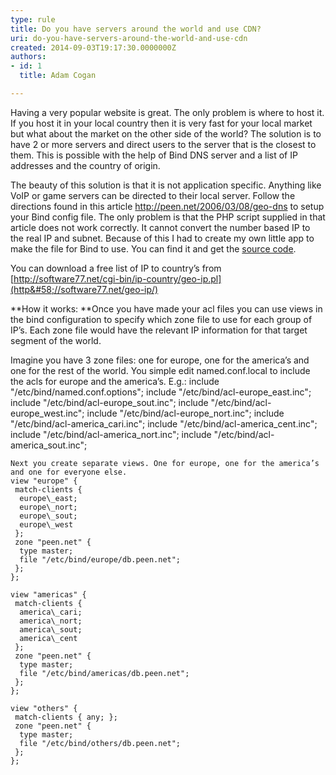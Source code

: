 ```yaml
---
type: rule
title: Do you have servers around the world and use CDN?
uri: do-you-have-servers-around-the-world-and-use-cdn
created: 2014-09-03T19:17:30.0000000Z
authors:
- id: 1
  title: Adam Cogan

---
```


 Having a very popular website is great. The only problem is where to host it. If you host it in your local country then it is very fast for your local market but what about the market on the other side of the world? 
The solution is to have 2 or more servers and direct users to the server that is the closest to them. This is possible with the help of Bind DNS server and a list of IP addresses and the country of origin.

The beauty of this solution is that it is not application specific. Anything like VoIP or game servers can be directed to their local server.
Follow the directions found in this article http://peen.net/2006/03/08/geo-dns to setup your Bind config file. The only problem is that the PHP script supplied in that article does not work correctly. It cannot convert the number based IP to the real IP and subnet. Because of this I had to create my own little app to make the file for Bind to use. You can find it and get the [source code](/Documents/IpToCountryConverter.zip).

You can download a free list of IP to country’s from [http://software77.net/cgi-bin/ip-country/geo-ip.pl](http&#58;//software77.net/geo-ip/)

**How it works:
**Once you have made your acl files you can use views in the bind configuration to specify which zone file to use for each group of IP’s. Each zone file would have the relevant IP information for that target segment of the world.

Imagine you have 3 zone files: one for europe, one for the america’s and one for the rest of the world. You simple edit named.conf.local to include the acls for europe and the america’s. E.g.:
     include "/etc/bind/named.conf.options"; 
    include "/etc/bind/acl-europe\_east.inc"; 
    include "/etc/bind/acl-europe\_sout.inc"; 
    include "/etc/bind/acl-europe\_west.inc"; 
    include "/etc/bind/acl-europe\_nort.inc"; 
    include "/etc/bind/acl-america\_cari.inc"; 
    include "/etc/bind/acl-america\_cent.inc"; 
    include "/etc/bind/acl-america\_nort.inc"; 
    include "/etc/bind/acl-america\_sout.inc"; 

    Next you create separate views. One for europe, one for the america’s     and one for everyone else. 
    view "europe" { 
     match-clients { 
      europe\_east; 
      europe\_nort; 
      europe\_sout; 
      europe\_west 
     }; 
     zone "peen.net" { 
      type master; 
      file "/etc/bind/europe/db.peen.net"; 
     }; 
    }; 

    view "americas" { 
     match-clients { 
      america\_cari; 
      america\_nort; 
      america\_sout; 
      america\_cent 
     }; 
     zone "peen.net" { 
      type master; 
      file "/etc/bind/americas/db.peen.net"; 
     }; 
    }; 

    view "others" { 
     match-clients { any; }; 
     zone "peen.net" { 
      type master; 
      file "/etc/bind/others/db.peen.net"; 
     }; 
    };​  

